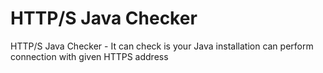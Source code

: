 # HTTP/S Java Checker
HTTP/S Java Checker - It can check is your Java installation can perform connection with given HTTPS address
